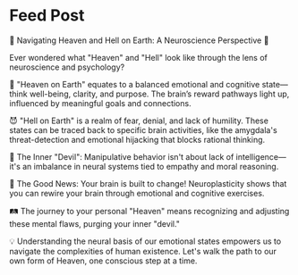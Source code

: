 # Feed Post

🧠 Navigating Heaven and Hell on Earth: A Neuroscience Perspective 🌈

Ever wondered what "Heaven" and "Hell" look like through the lens of neuroscience and psychology?

👼 "Heaven on Earth" equates to a balanced emotional and cognitive state—think well-being, clarity, and purpose. The brain’s reward pathways light up, influenced by meaningful goals and connections.

😈 "Hell on Earth" is a realm of fear, denial, and lack of humility. These states can be traced back to specific brain activities, like the amygdala's threat-detection and emotional hijacking that blocks rational thinking.

👹 The Inner "Devil": Manipulative behavior isn't about lack of intelligence—it's an imbalance in neural systems tied to empathy and moral reasoning.

🌟 The Good News: Your brain is built to change! Neuroplasticity shows that you can rewire your brain through emotional and cognitive exercises.

🛤 The journey to your personal "Heaven" means recognizing and adjusting these mental flaws, purging your inner "devil."

💡 Understanding the neural basis of our emotional states empowers us to navigate the complexities of human existence. Let's walk the path to our own form of Heaven, one conscious step at a time.